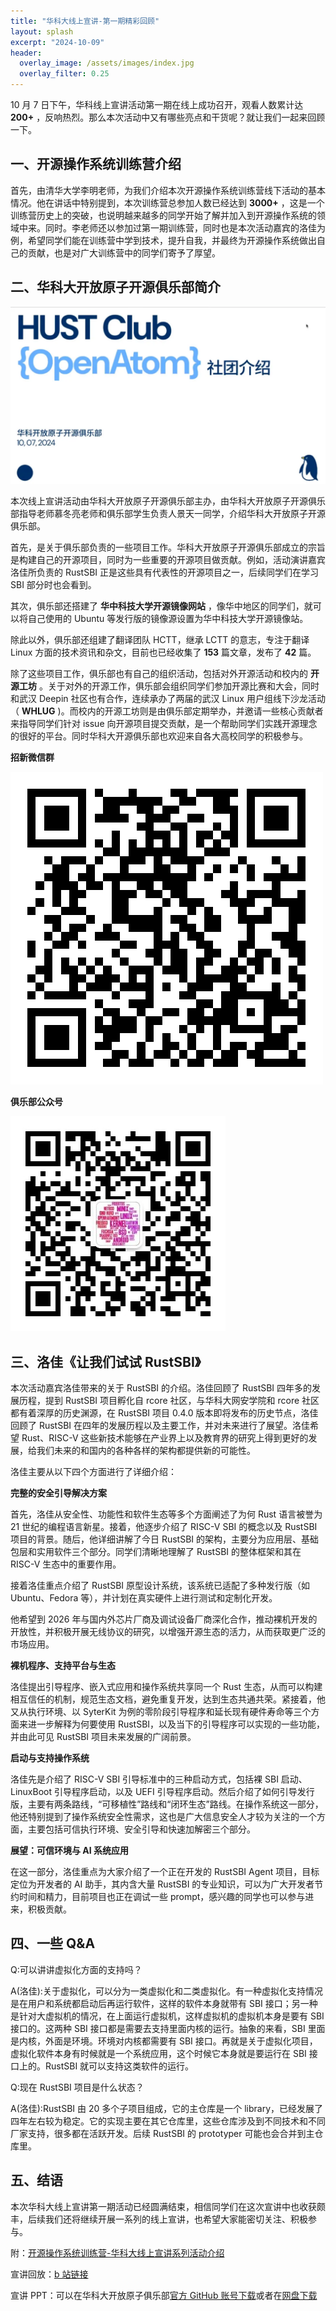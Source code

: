 ```yaml
---
title: "华科大线上宣讲-第一期精彩回顾"
layout: splash
excerpt: "2024-10-09"
header:
  overlay_image: /assets/images/index.jpg
  overlay_filter: 0.25
---
```

10 月 7 日下午，华科线上宣讲活动第一期在线上成功召开，观看人数累计达 **200+** ，反响热烈。那么本次活动中又有哪些亮点和干货呢？就让我们一起来回顾一下。

## 一、开源操作系统训练营介绍

首先，由清华大学李明老师，为我们介绍本次开源操作系统训练营线下活动的基本情况。他在讲话中特别提到，本次训练营总参加人数已经达到 **3000+** ，这是一个训练营历史上的突破，也说明越来越多的同学开始了解并加入到开源操作系统的领域中来。同时。李老师还以参加过第一期训练营，同时也是本次活动嘉宾的洛佳为例，希望同学们能在训练营中学到技术，提升自我，并最终为开源操作系统做出自己的贡献，也是对广大训练营中的同学们寄予了厚望。

## 二、华科大开放原子开源俱乐部简介

![img](/assets/images/20241009_club/20241009_club_jingtianyi.png)


本次线上宣讲活动由华科大开放原子开源俱乐部主办，由华科大开放原子开源俱乐部指导老师慕冬亮老师和俱乐部学生负责人景天一同学，介绍华科大开放原子开源俱乐部。

首先，是关于俱乐部负责的一些项目工作。华科大开放原子开源俱乐部成立的宗旨是构建自己的开源项目，同时为一些重要的开源项目做贡献。例如，活动演讲嘉宾洛佳所负责的 RustSBI 正是这些具有代表性的开源项目之一，后续同学们在学习 SBI 部分时也会看到。

其次，俱乐部还搭建了 **华中科技大学开源镜像网站** ，像华中地区的同学们，就可以将自己使用的 Ubuntu 等发行版的镜像源设置为华中科技大学开源镜像站。

除此以外，俱乐部还组建了翻译团队 HCTT，继承 LCTT 的意志，专注于翻译 Linux 方面的技术资讯和杂文，目前也已经收集了 **153** 篇文章，发布了 **42** 篇。

除了这些项目工作，俱乐部也有自己的组织活动，包括对外开源活动和校内的 **开源工坊** 。关于对外的开源工作，俱乐部会组织同学们参加开源比赛和大会，同时和武汉 Deepin 社区也有合作，连续承办了两届的武汉 Linux 用户组线下沙龙活动（ **WHLUG** )。而校内的开源工坊则是由俱乐部定期举办，并邀请一些核心贡献者来指导同学们针对 issue 向开源项目提交贡献，是一个帮助同学们实践开源理念的很好的平台。同时华科大开源俱乐部也欢迎来自各大高校同学的积极参与。

**招新微信群**

![img](/assets/images/20241009_club/20241009_club_QRcode_recruitment.png)

**俱乐部公众号**

![img](/assets/images/20241009_club/20241009_club_QRcode_oc.jpg)

## 三、洛佳《让我们试试 RustSBI》


本次活动嘉宾洛佳带来的关于 RustSBI 的介绍。洛佳回顾了 RustSBI 四年多的发展历程，提到 RustSBI 项目孵化自 rcore 社区，与华科大网安学院和 rcore 社区都有着深厚的历史渊源，在 RustSBI 项目 0.4.0 版本即将发布的历史节点，洛佳回顾了 RustSBI 在四年的发展历程以及主要工作，并对未来进行了展望。洛佳希望 Rust、RISC-V 这些新技术能够在产业界上以及教育界的研究上得到更好的发展，给我们未来的和国内的各种各样的架构都提供新的可能性。

洛佳主要从以下四个方面进行了详细介绍：

**完整的安全引导解决方案**

首先，洛佳从安全性、功能性和软件生态等多个方面阐述了为何 Rust 语言被誉为 21 世纪的编程语言新星。接着，他逐步介绍了 RISC-V SBI 的概念以及 RustSBI 项目的背景。随后，他详细讲解了今日 RustSBI 的架构，主要分为应用层、基础包层和实用软件三个部分。同学们清晰地理解了 RustSBI 的整体框架和其在 RISC-V 生态中的重要作用。

接着洛佳重点介绍了 RustSBI 原型设计系统，该系统已适配了多种发行版（如 Ubuntu、Fedora 等），并计划在真实硬件上进行测试和定制化开发。

他希望到 2026 年与国内外芯片厂商及调试设备厂商深化合作，推动裸机开发的开放性，并积极开展无线协议的研究，以增强开源生态的活力，从而获取更广泛的市场应用。

**裸机程序、支持平台与生态**

洛佳提出引导程序、嵌入式应用和操作系统共享同一个 Rust 生态，从而可以构建相互信任的机制，规范生态文档，避免重复开发，达到生态共通共荣。紧接着，他又从执行环境、以 SyterKit 为例的零阶段引导程序和延长现有硬件寿命等三个方面来进一步解释为何要使用 RustSBI，以及当下的引导程序可以实现的一些功能，并由此可见 RustSBI 项目未来发展的广阔前景。

**启动与支持操作系统**

洛佳先是介绍了 RISC-V SBI 引导标准中的三种启动方式，包括裸 SBI 启动、LinuxBoot 引导程序启动，以及 UEFI 引导程序启动。然后介绍了如何引导发行版，主要有两条路线，“可移植性”路线和“闭环生态”路线。在操作系统这一部分，他还特别提到了操作系统安全性需求，这也是广大信息安全人才较为关注的一个方面，主要包括可信执行环境、安全引导和快速加解密三个部分。

**展望：可信环境与 AI 系统应用**

在这一部分，洛佳重点为大家介绍了一个正在开发的 RustSBI Agent 项目，目标定位为开发者的 AI 助手，其内含大量 RustSBI 的专业知识，可以为广大开发者节约时间和精力，目前项目也正在调试一些 prompt，感兴趣的同学也可以参与进来，积极贡献。

## 四、一些 Q&A

Q:可以讲讲虚拟化方面的支持吗？

A(洛佳):关于虚拟化，可以分为一类虚拟化和二类虚拟化。有一种虚拟化支持情况是在用户和系统都启动后再运行软件，这样的软件本身就带有 SBI 接口；另一种是针对大虚拟机的情况，在上面运行虚拟机，这样虚拟机的虚拟机本身是要有 SBI 接口的。这两种 SBI 接口都是需要去支持里面内核的运行。抽象的来看，SBI 里面是内核，外面是环境。环境对内核都需要有 SBI 接口。再就是关于虚拟化项目，虚拟化软件本身有时候就是一个系统应用，这个时候它本身就是要运行在 SBI 接口上的。RustSBI 就可以支持这类软件的运行。

Q:现在 RustSBI 项目是什么状态？

A(洛佳):RustSBI 由 20 多个子项目组成，它的主仓库是一个 library，已经发展了四年左右较为稳定。它的实现主要在其它仓库里，这些仓库涉及到不同技术和不同厂家支持，很多都在活跃开发。后续 RustSBI 的 prototyper 可能也会合并到主仓库里。

## 五、结语


本次华科大线上宣讲第一期活动已经圆满结束，相信同学们在这次宣讲中也收获颇丰，后续我们还将继续开展一系列的线上宣讲，也希望大家能密切关注、积极参与。

附：[开源操作系统训练营-华科大线上宣讲系列活动介绍](http://mp.weixin.qq.com/s?__biz=MzkxMzUzMzIxMw==&mid=2247485106&idx=1&sn=b08aaaf18db2ccd0259bd1f5405fae5d&chksm=c17d76c0f60affd6bde397bd28575b1c5c59a5a21f574eb25ad9b1a8d8bc142cd3f76bb70794&scene=21#wechat_redirect)

宣讲回放：[b 站链接](https://www.bilibili.com/video/BV1fL2EYBExb/?vd_source=a93d7420d308f2705579601c043b6e91)

宣讲 PPT：可以在华科大开放原子俱乐部[官方 GitHub 账号下载](https://github.com/hust-open-atom-club/docs/tree/master)或者在[网盘下载](https://pan.quark.cn/s/7d15a32aee7c)

